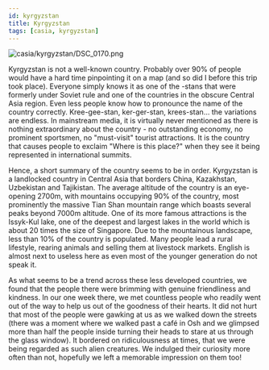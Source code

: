 ```yaml
---
id: kyrgyzstan
title: Kyrgyzstan
tags: [casia, kyrgyzstan]
---
```


![casia/kyrgyzstan/DSC_0170.png](/img/casia/kyrgyzstan/DSC_0170.png)

Kyrgyzstan is not a well-known country. Probably over 90% of people would have a hard time pinpointing it on a map (and so did I before this trip took place). Everyone simply knows it as one of the -stans that were formerly under Soviet rule and one of the countries in the obscure Central Asia region. Even less people know how to pronounce the name of the country correctly. Kree-gee-stan, ker-ger-stan, krees-stan… the variations are endless. In mainstream media, it is virtually never mentioned as there is nothing extraordinary about the country - no outstanding economy, no prominent sportsmen, no "must-visit" tourist attractions. It is the country that causes people to exclaim "Where is this place?" when they see it being represented in international summits.

<!--truncate-->

Hence, a short summary of the country seems to be in order. Kyrgyzstan is a landlocked country in Central Asia that borders China, Kazakhstan, Uzbekistan and Tajikistan. The average altitude of the country is an eye-opening 2700m, with mountains occupying 90% of the country, most prominently the massive Tian Shan mountain range which boasts several peaks beyond 7000m altitude. One of its more famous attractions is the Issyk-Kul lake, one of the deepest and largest lakes in the world which is about 20 times the size of Singapore. Due to the mountainous landscape, less than 10% of the country is populated. Many people lead a rural lifestyle, rearing animals and selling them at livestock markets. English is almost next to useless here as even most of the younger generation do not speak it.

As what seems to be a trend across these less developed countries, we found that the people there were brimming with genuine friendliness and kindness. In our one week there, we met countless people who readily went out of the way to help us out of the goodness of their hearts. It did not hurt that most of the people were gawking at us as we walked down the streets (there was a moment where we walked past a café in Osh and we glimpsed more than half the people inside turning their heads to stare at us through the glass window). It bordered on ridiculousness at times, that we were being regarded as such alien creatures. We indulged their curiosity more often than not, hopefully we left a memorable impression on them too!
